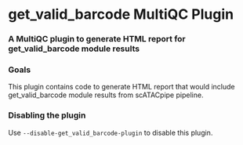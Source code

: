 # get_valid_barcode MultiQC Plugin

### A MultiQC plugin to generate HTML report for get_valid_barcode module results

### Goals

This plugin contains code to generate HTML report that would include get_valid_barcode module results from scATACpipe pipeline.

### Disabling the plugin

Use `--disable-get_valid_barcode-plugin` to disable this plugin.
